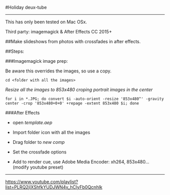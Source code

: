 #Holiday deux-tube


----


This has only been tested on Mac OSx.

Third party: imagemagick & After Effects CC 2015+

##Make slideshows from photos with crossfades in after effects.

##Steps:

###Imagemagick image prep:

Be aware this overrides the images, so use a copy.

`cd <folder with all the images>`

_Resize all the images to 853x480 croping portrait images in the center_

`for i in *.JPG; do convert $i -auto-orient -resize '853x480^' -gravity center -crop '853x480+0+0' +repage -extent 853x480 $i; done`

###After Effects

- open _template.aep_

- Import folder icon with all the images

- Drag folder to _new comp_

- Set the crossfade options

- Add to render cue, use Adobe Media Encoder: xh264, 853x480... (modify youtube preset)


-------

https://www.youtube.com/playlist?list=PLRQ2jIXShfkYUDJWN4v_hClyFb0Qcnhlk

